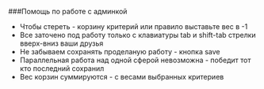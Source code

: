 ###Помощь по работе с админкой
* Чтобы стереть - корзину критерий или правило выставьте вес в -1
* Все заточено под работу только с клавиатуры tab и shift-tab стрелки вверх-вниз ваши друзья
* Не забываем сохранять проделаную работу - кнопка save
* Параллельная работа над одной сферой невозможна - победит тот кто последний сохранил
* Вес корзин суммируются - с весами выбранных критериев